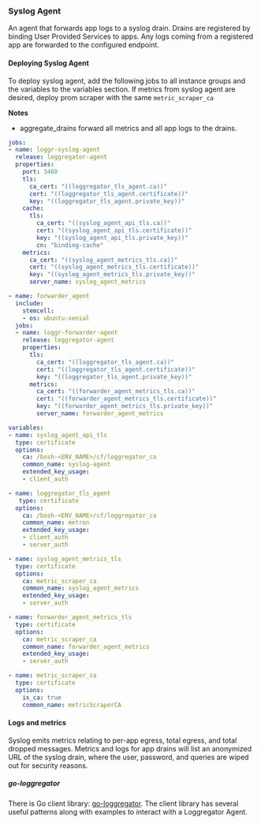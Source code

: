 ### Syslog Agent

An agent that forwards app logs to a syslog drain. Drains are registered by binding User Provided Services to apps. 
Any logs coming from a registered app are forwarded to the configured endpoint. 

#### Deploying Syslog Agent

To deploy syslog agent, add the following jobs to all instance groups and the variables to the variables section.
If metrics from syslog agent are desired, deploy prom scraper with the same `metric_scraper_ca`

**Notes**
- aggregate_drains forward all metrics and all app logs to the drains.

```yaml
jobs:
- name: loggr-syslog-agent
  release: loggregator-agent
  properties:
    port: 3460
    tls:
      ca_cert: "((loggregator_tls_agent.ca))"
      cert: "((loggregator_tls_agent.certificate))"
      key: "((loggregator_tls_agent.private_key))"
    cache:
      tls:
        ca_cert: "((syslog_agent_api_tls.ca))"
        cert: "((syslog_agent_api_tls.certificate))"
        key: "((syslog_agent_api_tls.private_key))"
        cn: "binding-cache"
    metrics:
      ca_cert: "((syslog_agent_metrics_tls.ca))"
      cert: "((syslog_agent_metrics_tls.certificate))"
      key: "((syslog_agent_metrics_tls.private_key))"
      server_name: syslog_agent_metrics

- name: forwarder_agent
  include:
    stemcell:
    - os: ubuntu-xenial
  jobs:
  - name: loggr-forwarder-agent
    release: loggregator-agent
    properties:
      tls:
        ca_cert: "((loggregator_tls_agent.ca))"
        cert: "((loggregator_tls_agent.certificate))"
        key: "((loggregator_tls_agent.private_key))"
      metrics:
        ca_cert: "((forwarder_agent_metrics_tls.ca))"
        cert: "((forwarder_agent_metrics_tls.certificate))"
        key: "((forwarder_agent_metrics_tls.private_key))"
        server_name: forwarder_agent_metrics

variables:
- name: syslog_agent_api_tls
  type: certificate
  options:
    ca: /bosh-<ENV_NAME>/cf/loggregator_ca
    common_name: syslog-agent
    extended_key_usage:
    - client_auth

- name: loggregator_tls_agent
   type: certificate
  options:
    ca: /bosh-<ENV_NAME>/cf/loggregator_ca
    common_name: metron
    extended_key_usage:
    - client_auth
    - server_auth

- name: syslog_agent_metrics_tls
  type: certificate
  options:
    ca: metric_scraper_ca
    common_name: syslog_agent_metrics
    extended_key_usage:
    - server_auth

- name: forwarder_agent_metrics_tls
  type: certificate
  options:
    ca: metric_scraper_ca
    common_name: forwarder_agent_metrics
    extended_key_usage:
    - server_auth

- name: metric_scraper_ca
  type: certificate
  options:
    is_ca: true
    common_name: metricScraperCA
```

#### Logs and metrics

Syslog emits metrics relating to per-app egress, total egress, and total dropped
messages. Metrics and logs for app drains will list an anonymized URL of the
syslog drain, where the user, password, and queries are wiped out for security
reasons.

##### go-loggregator

There is Go client library: [go-loggregator][go-loggregator]. The client
library has several useful patterns along with examples to interact with a
Loggregator Agent.

[go-loggregator]: https://code.cloudfoundry.org/go-loggregator